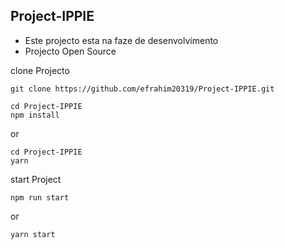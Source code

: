 
## Project-IPPIE

- Este projecto esta na faze de desenvolvimento
- Projecto Open Source

clone Projecto

```
git clone https://github.com/efrahim20319/Project-IPPIE.git
```

```
cd Project-IPPIE
npm install
```
or
```
cd Project-IPPIE
yarn
```

start Project
```
npm run start
```
or
```
yarn start
```